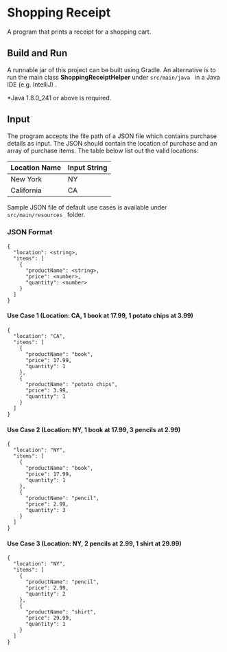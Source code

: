 # Shopping Receipt
A program that prints a receipt for a shopping cart. 

## Build and Run
A runnable jar of this project can be built using Gradle. An alternative is to run the main class **ShoppingReceiptHelper** under  `src/main/java ` in a Java IDE (e.g. IntelliJ) .

*Java 1.8.0_241 or above is required.

## Input
The program accepts the file path of a JSON file which contains purchase details as input. The JSON should contain the location of purchase and an array of purchase items.  The table below list out the valid locations:

|  Location Name |Input  String |
| ------------ | ------------ |
|  New York |NY   |
|   California|  CA |

Sample JSON file of default use cases is available under `src/main/resources ` folder.
### JSON Format
    {
      "location": <string>,
      "items": [
        {
          "productName": <string>,
          "price": <number>,
          "quantity": <number>
        }
      ]
    }
	
#### Use Case 1 (Location: CA, 1 book at 17.99, 1 potato chips at 3.99)
    {
      "location": "CA",
      "items": [
        {
          "productName": "book",
          "price": 17.99,
          "quantity": 1
        },
        {
          "productName": "potato chips",
          "price": 3.99,
          "quantity": 1
        }
      ]
    }
	

#### Use Case 2 (Location: NY, 1 book at 17.99, 3 pencils at 2.99)
    {
      "location": "NY",
      "items": [
        {
          "productName": "book",
          "price": 17.99,
          "quantity": 1
        },
        {
          "productName": "pencil",
          "price": 2.99,
          "quantity": 3
        }
      ]
    }

#### Use Case 3 (Location: NY, 2 pencils at 2.99, 1 shirt at 29.99)
    {
      "location": "NY",
      "items": [
        {
          "productName": "pencil",
          "price": 2.99,
          "quantity": 2
        },
        {
          "productName": "shirt",
          "price": 29.99,
          "quantity": 1
        }
      ]
    }

